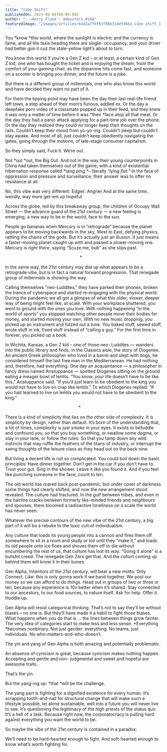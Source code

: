 ```yaml
---
title: "Vibe Shift"
publishedOn: 2023-08-08T00:00:00Z
author: "- —Harry Flood - Adbusters #168"
featuredImage: "/images/articles/64d2a7f6f63f08b31de9366a_vibe shift_1.jpg"
---
```


You *know *this world, where the sunlight is electric and the currency is fame, and all the taxis heading there are single- occupancy, and your driver had better gun it cuz the stale-yellow light’s about to turn. 

You know this world if you’re a Gen Z kid – or at least, a certain kind of Gen Z kid, one who has bought the ticket and is enjoying the dream, from the comfort of your gaming chair, as the dopamine hits come fast, and someone on a scooter is bringing you dinner, and the future is a joke. 

But there is a different group of millennials, one who also know this world and have decided they want no part of it. 

For them the tipping point may have been the day their last real-life friend left town, a step ahead of their mom’s furious, addled ex. Or the day a deepfake porn video of a classmate popped up in their feed, and they knew it was only a matter of time before it was *their *face atop all that meat. Or the day they had a panic attack applying for a part-time job over the phone. Or the day they realized they could no longer keep their thoughts on the rails. Couldn’t keep their mood from yo-yo-ing. Couldn’t sleep but couldn’t stay awake. And most of all, just couldn’t keep obediently navigating the gates, going through the motions, of late-stage consumer capitalism. 

So they simply said, Fuck it. We’re out. 

Not *out *out, the Big Out. And not in the way their young counterpoints in China had taken themselves out of the game, with a kind of existential hibernation response called *tang ping *– literally “*lying flat*.” In the face of oppression and pressure and surveillance, their answer was to offer no resistance at all. 

No, this vibe was very different. Edgier. Angrier And at the same time, weirdly, way more get-em up hopeful. 

Across the globe, led by this breakaway group, the children of Occupy Wall Street — the advance guard of the 21st century — a new feeling is emerging, a new way to be in the world, face to the sun. 

People go bananas when Mercury is in “retrograde” because the planet appears to be moving backwards in the sky, West to East, defying physics, rattling the chains of the gods. But it’s actually just an illusion. It just means a faster-moving planet caught up with and passed a slower-moving one. Mercury is *right there*, saying “Scuze me, bub” as she slips past. 

                                                             * 

In the same way, the 21st century may dial up what appears to be a retrograde vibe, but is in fact a natural forward progression. That renegade group of millennials is showing the way. 

Calling themselves “neo-Luddites,” they have parked their phones, broken the trance of cyberspace and started re-engaging with the physical world. During the pandemic we all got a glimpse of what this older, slower, deeper way of being might feel like, at scale. With your workplace shuttered, you went to ground with the ones you love. With nothing happening “in the world of sports” you stopped watching other people move their bodies for money, and started moving your own. With no new music dropping, you picked up an instrument and futzed out a tune. You baked stuff, sewed stuff, wrote stuff in ink, fixed stuff instead of “calling a guy.” For the first time in forever, you picked up a book. 

In Wichita, Kansas, a Gen Z kid – one of those neo- Luddites — wanders into the public library and finds, in the Classics aisle, the story of Diogenes. An ancient Greek philosopher who lived in a barrel and slept with dogs, he considered himself the last free man in the Mediterranean. He had nothing and, therefore, had everything. One day an acquaintance — a philosopher in fancy dress named Aristuppance — spotted Diogenes sitting on the ground eating a meager bowl of lentils. “You know, your life doesn’t have to be like this,” Aristuppance said. “If you’d just learn to be obedient to the king you would not have to live on crap like lentils.” To which Diogenes replied: “If you had learned to live on lentils you would not have to be obedient to the king.” 

                                                             *

There is a kind of simplicity that lies on the other side of complexity. It is simplicity by design, rather than default. It’s born of the understanding that, a lot of times, complexity is just smoke in your eyes. It exists to befuddle and confound you, so that you buy something, or swallow some dogma, or stay in your lane, or follow the rules. So that you tamp down any wild instincts that may ruffle the feathers of the titans of industry, or interrupt the swing thoughts of the leisure class as they head out on the back nine. 

But living a decent life is not so complicated. You could boil down the basic principles: Have dinner together. Don’t get in the car if you don’t have to. Trust your gut. Sing in the shower. Leave it like you found it. And if you feel like punching someone in the face, count to ten. 

The old world has roared back post-pandemic, but under cover of darkness some things had clearly shifted, and now the new arrangement stood revealed. The culture had fractured. In the gulf between tribes, and even in the hairline cracks between formerly like-minded friends and neighbours and spouses, there bloomed a radioactive loneliness on a scale the world has never seen. 

Whatever the precise contours of the new vibe of the 21st century, a big part of it will be a rebuke to the toxic cult of individualism. 

Any culture that loads its young people into a cannon and fires them off somewhere to sit in a room and study or toil until they “make it,” and loads its old people onto ice floes and shoves them off to die without encumbering the rest of us, that culture has lost its way. “Going it alone” is a bullshit creed. The renegade Gen Zers get that. And the cohort coming up behind them will know it in their bones. 

Gen Alpha, inheritors of the 21st century, will bear a new motto: Only Connect. Like: this is only gonna work if we band together. We pool our money so we can afford to do things. Head out in groups of two or three or ten, because any experience is 10x better when it’s shared. Stay connected to our ancestors, to our food sources, to nature itself. Ask for help. Offer it. Huddle up. 

Gen Alpha will resist categorical thinking. That’s not to say they’ll be without biases – no one is. But they’ll have made it a habit to fight those biases. What happens when you do that is ... the lines between things grow fainter. The very idea of categories start to make less and less sense. *Everything *becomes nonbinary. Not just gender: everything. No teams, just individuals. No who-matters-and-who-doesn’t. 

The yin and yang of Gen Alpha is both amazing and potentially problematic. 

An absence of cynicism is great, because cynicism makes nothing happen. Accepting and gentle and non- judgmental and sweet and hopeful are awesome traits. 

That’s the yin. 

But the yang-ing up: *that *will be the challenge. 

The yang part is fighting for a dignified existence for every human. It’s scrapping tooth-and-nail for structural change that will make such a lifestyle possible, let alone sustainable, well into a future you will never live to see. It’s questioning the legitimacy of the high priests of the status quo. It’s a hell of a task. Because right now, the corporatocracy is pulling hard against everything you want the world to be. 

So maybe the vibe of the 21st century is contained in a paradox: 

We’ll need to be hard-hearted enough to fight. And soft-hearted enough to know what’s worth fighting for.